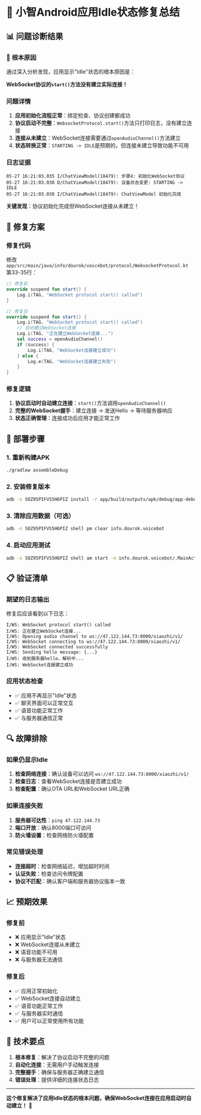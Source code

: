 # 🔧 小智Android应用Idle状态修复总结

## 📊 问题诊断结果

### 🎯 **根本原因**
通过深入分析发现，应用显示"Idle"状态的根本原因是：

**WebSocket协议的`start()`方法没有建立实际连接！**

### 问题详情
1. **应用初始化流程正常**：绑定检查、协议创建都成功
2. **协议启动不完整**：`WebsocketProtocol.start()`方法只打印日志，没有建立连接
3. **连接从未建立**：WebSocket连接需要通过`openAudioChannel()`方法建立
4. **状态转换正常**：`STARTING -> IDLE`是预期的，但连接未建立导致功能不可用

### 日志证据
```
05-27 16:21:03.035 I/ChatViewModel(18479): 步骤4: 初始化WebSocket协议
05-27 16:21:03.038 D/ChatViewModel(18479): 设备状态变更: STARTING -> IDLE
05-27 16:21:03.038 I/ChatViewModel(18479): ChatViewModel 初始化完成
```

**关键发现**：协议初始化完成但WebSocket连接从未建立！

## 🔧 修复方案

### 修复代码
修改 `app/src/main/java/info/dourok/voicebot/protocol/WebsocketProtocol.kt` 第33-35行：

```kotlin
// 修复前
override suspend fun start() {
    Log.i(TAG, "WebSocket protocol start() called")
}

// 修复后
override suspend fun start() {
    Log.i(TAG, "WebSocket protocol start() called")
    // 自动建立WebSocket连接
    Log.i(TAG, "正在建立WebSocket连接...")
    val success = openAudioChannel()
    if (success) {
        Log.i(TAG, "WebSocket连接建立成功")
    } else {
        Log.e(TAG, "WebSocket连接建立失败")
    }
}
```

### 修复逻辑
1. **协议启动时自动建立连接**：`start()`方法调用`openAudioChannel()`
2. **完整的WebSocket握手**：建立连接 → 发送Hello → 等待服务器响应
3. **状态正确管理**：连接成功后应用才能正常工作

## 🚀 部署步骤

### 1. 重新构建APK
```bash
./gradlew assembleDebug
```

### 2. 安装修复版本
```bash
adb -s SOZ95PIFVS5H6PIZ install -r app/build/outputs/apk/debug/app-debug.apk
```

### 3. 清除应用数据（可选）
```bash
adb -s SOZ95PIFVS5H6PIZ shell pm clear info.dourok.voicebot
```

### 4. 启动应用测试
```bash
adb -s SOZ95PIFVS5H6PIZ shell am start -n info.dourok.voicebot/.MainActivity
```

## 📋 验证清单

### 期望的日志输出
修复后应该看到以下日志：
```
I/WS: WebSocket protocol start() called
I/WS: 正在建立WebSocket连接...
I/WS: Opening audio channel to ws://47.122.144.73:8000/xiaozhi/v1/
I/WS: WebSocket connecting to ws://47.122.144.73:8000/xiaozhi/v1/
I/WS: WebSocket connected successfully
I/WS: Sending hello message: {...}
I/WS: 收到服务器hello，解析中...
I/WS: WebSocket连接建立成功
```

### 应用状态检查
- ✅ 应用不再显示"Idle"状态
- ✅ 聊天界面可以正常交互
- ✅ 语音功能正常工作
- ✅ 与服务器通信正常

## 🔍 故障排除

### 如果仍显示Idle
1. **检查网络连接**：确认设备可以访问 `ws://47.122.144.73:8000/xiaozhi/v1/`
2. **检查日志**：查看WebSocket连接是否建立成功
3. **检查配置**：确认OTA URL和WebSocket URL正确

### 如果连接失败
1. **服务器可达性**：`ping 47.122.144.73`
2. **端口开放**：确认8000端口可访问
3. **防火墙设置**：检查网络防火墙配置

### 常见错误处理
- **连接超时**：检查网络延迟，增加超时时间
- **认证失败**：检查访问令牌配置
- **协议不匹配**：确认客户端和服务器协议版本一致

## 📈 预期效果

### 修复前
- ❌ 应用显示"Idle"状态
- ❌ WebSocket连接从未建立
- ❌ 语音功能不可用
- ❌ 与服务器无法通信

### 修复后
- ✅ 应用正常初始化
- ✅ WebSocket连接自动建立
- ✅ 语音功能正常工作
- ✅ 与服务器实时通信
- ✅ 用户可以正常使用所有功能

## 🎯 技术要点

1. **根本修复**：解决了协议启动不完整的问题
2. **自动化连接**：无需用户手动触发连接
3. **完整握手**：确保与服务器正确建立通信
4. **错误处理**：提供详细的连接状态日志

---

**这个修复解决了应用Idle状态的根本问题，确保WebSocket连接在应用启动时自动建立！** 🎉 